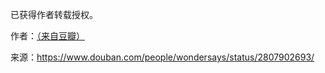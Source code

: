 已获得作者转载授权。


作者：[（来自豆瓣）]()


来源：https://www.douban.com/people/wondersays/status/2807902693/




  

